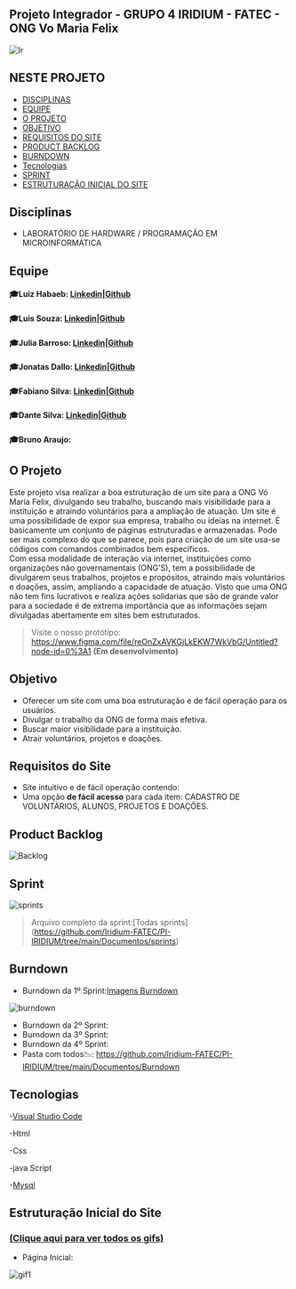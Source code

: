 ## Projeto Integrador - GRUPO 4  IRIDIUM - FATEC - ONG Vo Maria Felix
![Ir](https://user-images.githubusercontent.com/80074680/111557949-80ad7080-876c-11eb-87be-42944f5a3d22.png)
## NESTE PROJETO
- [DISCIPLINAS](#Disciplinas)
- [EQUIPE](#Equipe)
- [O PROJETO](#O-Projeto)
- [OBJETIVO](#Objetivo)
- [REQUISITOS DO SITE](#Requisitos-do-Site)
- [PRODUCT BACKLOG](#Product-Backlog)
- [BURNDOWN](#Burndown)
- [Tecnologias](#Tecnologias)
- [SPRINT](#Sprint)
- [ESTRUTURAÇÃO INICIAL DO SITE](#Estruturação-Inicial-do-Site)


## Disciplinas
- LABORATÓRIO DE HARDWARE / PROGRAMAÇÃO EM MICROINFORMÁTICA

## Equipe
#### :mortar_board:Luiz Habaeb:   [Linkedin]()|[Github](https://github.com/luizhabaeb)

#### :mortar_board:Luis Souza:    [Linkedin](https://www.linkedin.com/in/lu%C3%ADs-souza)|[Github](https://www.linkedin.com/in/lu%C3%ADs-souza)

#### :mortar_board:Julia Barroso: [Linkedin](https://www.linkedin.com/in/j%C3%BAlia-maria-santos-850739188/)|[Github](https://github.com/jumajubs)

#### :mortar_board:Jonatas Dallo: [Linkedin](https://www.linkedin.com/in/jonatas-dall%C3%B3-147638206/)|[Github](https://github.com/Jonatas-Dallo)

#### :mortar_board:Fabiano Silva: [Linkedin](https://www.linkedin.com/in/fabiano-monteiro-604218203)|[Github](https://github.com/Fabiano-775) 

#### :mortar_board:Dante Silva:   [Linkedin](https://www.linkedin.com/in/dante-silva-0a2a09a8/)|[Github]()

#### :mortar_board:Bruno Araujo:

## O Projeto
Este projeto visa realizar a boa estruturação de um site para a ONG Vó Maria Felix, divulgando seu trabalho, buscando mais visibilidade para a instituição e atraindo voluntários para a ampliação de atuação. 
Um site é uma possibilidade de expor sua empresa, trabalho ou ideias na internet. É basicamente um conjunto de páginas estruturadas e armazenadas. Pode ser mais complexo do que se parece, pois para criação de um site usa-se códigos com comandos combinados bem específicos.  
Com essa modalidade de interação via internet, instituições como organizações não governamentais (ONG’S), tem a possibilidade de divulgarem seus trabalhos, projetos e propósitos, atraindo mais voluntários e doações, assim, ampliando a capacidade de atuação. 
Visto que uma ONG não tem fins lucrativos e realiza ações solidarias que são de grande valor para a sociedade é de extrema importância que as informações sejam divulgadas abertamente em sites bem estruturados. 
> Visite o nosso protótipo: https://www.figma.com/file/reOnZxAVKGjLkEKW7WkVbG/Untitled?node-id=0%3A1 **(Em desenvolvimento)**

## Objetivo
- Oferecer um site com uma boa estruturação e de fácil operação para os usuários.
- Divulgar o trabalho da ONG de forma mais efetiva.
- Buscar maior visibilidade para a instituição.
- Atrair voluntários, projetos e doações.

## Requisitos do Site
- Site intuitivo e de fácil operação contendo:
- Uma opção **de fácil acesso** para cada item: CADASTRO DE VOLUNTÁRIOS, ALUNOS, PROJETOS E DOAÇÕES.

## Product Backlog

![Backlog](https://github.com/Iridium-FATEC/PI-IRIDIUM/blob/main/Projeto/html/imagens/backlog%20oficial%20g.png)

## Sprint
![sprints](https://github.com/Iridium-FATEC/PI-IRIDIUM/blob/main/Projeto/html/imagens/sprints%20g.png)

> Arquivo completo da sprint:[Todas sprints] (https://github.com/Iridium-FATEC/PI-IRIDIUM/tree/main/Documentos/sprints)


## Burndown
- Burndown da 1º Sprint:[Imagens Burndown](https://github.com/Iridium-FATEC/PI-IRIDIUM/tree/main/Documentos/Burndown/Burndown%201%20sprint)

![burndown](https://github.com/Iridium-FATEC/PI-IRIDIUM/blob/main/Documentos/Burndown/Burndown%201%20sprint/Burndown%20gr%C3%A1fico.jpeg)

- Burndown da 2º Sprint:
- Burndown da 3º Sprint:
- Burndown da 4º Sprint:
- Pasta com todos:chart_with_downwards_trend:: https://github.com/Iridium-FATEC/PI-IRIDIUM/tree/main/Documentos/Burndown

## Tecnologias
-[Visual Studio Code](https://code.visualstudio.com/download)

-Html

-Css

-java Script

-[Mysql](https://www.mysql.com/)


## Estruturação Inicial do Site 
### [(Clique aqui para ver todos os gifs)](https://github.com/Iridium-FATEC/PI-IRIDIUM/tree/main/Projeto/P%C3%A1ginas)
- Página Inicial: 

![gif1](https://user-images.githubusercontent.com/80074680/112739514-4e112e00-8f4b-11eb-859a-b8842e4a8305.gif)




